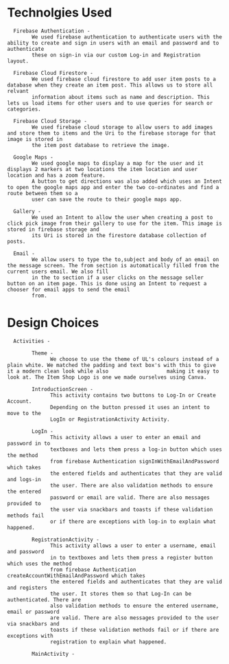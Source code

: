 # Technolgies Used
      Firebase Authentication - 
            We used firebase authentication to authenticate users with the ability to create and sign in users with an email and password and to authenticate   
            these on sign-in via our custom Log-in and Registration layout.
            
      Firebase Cloud Firestore - 
            We used firebase cloud firestore to add user item posts to a database when they create an item post. This allows us to store all relvant 
            information about items such as name and description. This lets us load items for other users and to use queries for search or categories.
            
      Firebase Cloud Storage - 
            We used firebase cloud storage to allow users to add images and store them to items and the Uri to the firebase storage for that image is stored in 
            the item post database to retrieve the image.
            
      Google Maps - 
            We used google maps to display a map for the user and it displays 2 markers at two locations the item location and user location and has a zoom feature.
            A button to get directions was also added which uses an Intent to open the google maps app and enter the two co-ordinates and find a route between them so a 
            user can save the route to their google maps app. 
            
      Gallery - 
            We used an Intent to allow the user when creating a post to click pick image from their gallery to use for the item. This image is stored in firebase storage and
            its Uri is stored in the firestore database collection of posts.
            
      Email -
            We allow users to type the to,subject and body of an email on the message screen. The from section is automatically filled from the current users email. We also fill
            in the to section if a user clicks on the message seller button on an item page. This is done using an Intent to request a chooser for email apps to send the email
            from.

# Design Choices

      Activities -
      
            Theme - 
                  We choose to use the theme of UL's colours instead of a plain white. We matched the padding and text box's with this to give it a modern clean look while also                   making it easy to look at. The Item Shop Logo is one we made ourselves using Canva. 
      
            IntroductionScreen - 
                  This activity contains two buttons to Log-In or Create Account. 
                  Depending on the button pressed it uses an intent to move to the
                  LogIn or RegistrationActivity Activity.
            
            LogIn - 
                  This activity allows a user to enter an email and password in to
                  textboxes and lets them press a log-in button which uses the method
                  from firebase Authentication signInWithEmailAndPassword which takes
                  the entered fields and authenticates that they are valid and logs-in
                  the user. There are also validation methods to ensure the entered
                  password or email are valid. There are also messages provided to
                  the user via snackbars and toasts if these validation methods fail 
                  or if there are exceptions with log-in to explain what happened.
            
            RegistrationActivity -
                  This activity allows a user to enter a username, email and password 
                  in to textboxes and lets them press a register button which uses the method
                  from firebase Authentication createAccountWithEmailAndPassword which takes
                  the entered fields and authenticates that they are valid and registers
                  the user. It stores them so that Log-In can be authenticated. There are 
                  also validation methods to ensure the entered username, email or password
                  are valid. There are also messages provided to the user via snackbars and 
                  toasts if these validation methods fail or if there are exceptions with
                  registration to explain what happened.
                  
            MainActivity -
